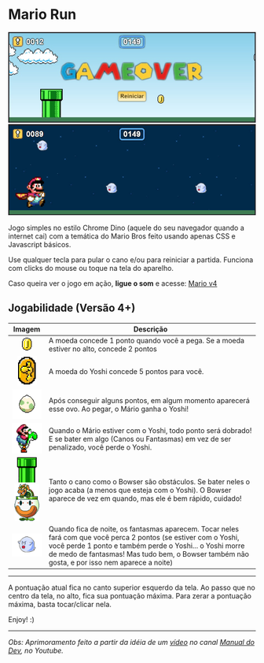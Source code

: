 # Mario Run

![Screenshot](img/readme.jpg)
![Screenshot](img/readme2.jpg)

Jogo simples no estilo Chrome Dino (aquele do seu navegador quando a internet cai) com a temática do Mario Bros feito usando apenas CSS e Javascript básicos.

Use qualquer tecla para pular o cano e/ou para reiniciar a partida. Funciona com clicks do mouse ou toque na tela do aparelho.

Caso queira ver o jogo em ação, **ligue o som** e acesse: [Mario v4](https://martiorun.herokuapp.com/)

## Jogabilidade (Versão 4+)

|                                                     Imagem                                                     | Descrição                                                                                                                                                                                                                                                                    |
|:--------------------------------------------------------------------------------------------------------------:|------------------------------------------------------------------------------------------------------------------------------------------------------------------------------------------------------------------------------------------------------------------------------|
|                               <img src="img/coin.png" alt="Moeda" width="20" />                                | A moeda concede 1 ponto quando você a pega. Se a moeda estiver no alto, concede 2 pontos                                                                                                                                                                                     |
|                        <img src="img/yoshi-coin.gif" alt="Moeda do Yoshi" width="40" />                        | A moeda do Yoshi concede 5 pontos para você.                                                                                                                                                                                                                                 |
|                              <img src="img/egg-yoshi.gif" alt="Ovo" width="60" />                              | Após conseguir alguns pontos, em algum momento aparecerá esse ovo. Ao pegar, o Mário ganha o Yoshi!                                                                                                                                                                          |
|                       <img src="img/mario-yoshi.gif" alt="Mario com Yoshi" width="80" />                       | Quando o Mário estiver com o Yoshi, todo ponto será dobrado! E se bater em algo (Canos ou Fantasmas) em vez de ser penalizado, você perde o Yoshi.                                                                                                                           |
| <img src="img/pipe.png" alt="Cano" width="40" /><img src="img/bowser.gif" alt="Mario com Yoshi" width="50"  /> | Tanto o cano como o Bowser são obstáculos. Se bater neles o jogo acaba (a menos que esteja com o Yoshi). O Bowser aparece de vez em quando, mas ele é bem rápido, cuidado!                                                                                                   |
|                              <img src="img/boo.gif" alt="Fantasma" width="80" />                               | Quando fica de noite, os fantasmas aparecem. Tocar neles fará com que você perca 2 pontos (se estiver com o Yoshi, você perde 1 ponto e também perde o Yoshi... o Yoshi morre de medo de fantasmas! Mas tudo bem, o Bowser também não gosta, e por isso nem aparece a noite) |

---

A pontuação atual fica no canto superior esquerdo da tela. Ao passo que no centro da tela, no alto, fica sua pontuação máxima. Para zerar a pontuação máxima, basta tocar/clicar nela.

Enjoy! :)

---

_Obs: Aprimoramento feito a partir da idéia de um [vídeo](https://youtu.be/r9buAwVBDhA) no canal [Manual do Dev](https://www.youtube.com/c/ManualdoDev), no Youtube._
